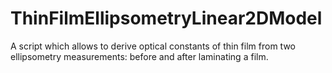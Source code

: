 # ThinFilmEllipsometryLinear2DModel
A script which allows to derive optical constants of thin film from two ellipsometry measurements: before and after laminating a film.
